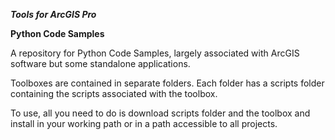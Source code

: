 ***Tools for ArcGIS Pro***


**Python Code Samples**

A repository for Python Code Samples, largely associated with ArcGIS software but some standalone applications.

Toolboxes are contained in separate folders.  Each folder has a scripts folder containing the scripts associated with the toolbox.

To use, all you need to do is download scripts folder and the toolbox and install in your working path or in a path accessible to all projects.

